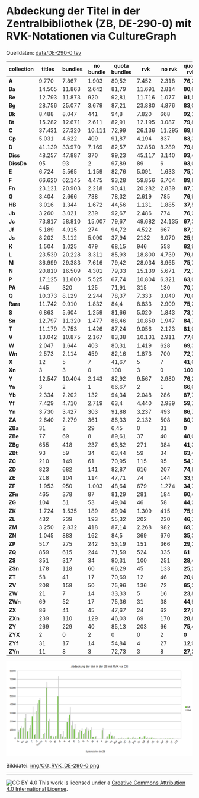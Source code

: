 # Abdeckung der Titel in der Zentralbibliothek (ZB, DE-290-0) mit RVK-Notationen via CultureGraph

Quelldaten: [data/DE-290-0.tsv](data/DE-290-0.tsv)


| **collection** | **titles** | **bundles** | **no bundle** | **quota bundles** | **rvk** | **no rvk** | **quota rvk** |
| -------------- | ---------- | ----------- | ------------- | ----------------- | ------- | ---------- | ------------- |
| **A**          | 9.770       | 7.867        | 1.903          | 80,52             | 7.452    | 2.318       | **76,27**     |
| **Ba**         | 14.505      | 11.863       | 2.642          | 81,79             | 11.691   | 2.814       | **80,6**      |
| **Be**         | 12.793      | 11.873       | 920           | 92,81             | 11.716   | 1.077       | **91,58**     |
| **Bg**         | 28.756      | 25.077       | 3.679          | 87,21             | 23.880   | 4.876       | **83,04**     |
| **Bk**         | 8.488       | 8.047        | 441           | 94,8              | 7.820    | 668        | **92,13**     |
| **Bt**         | 15.282      | 12.671       | 2.611          | 82,91             | 12.195   | 3.087       | **79,8**      |
| **C**          | 37.431      | 27.320       | 10.111         | 72,99             | 26.136   | 11.295      | **69,82**     |
| **Cp**         | 5.031       | 4.622        | 409           | 91,87             | 4.194    | 837        | **83,36**     |
| **D**          | 41.139      | 33.970       | 7.169          | 82,57             | 32.850   | 8.289       | **79,85**     |
| **Diss**       | 48.257      | 47.887       | 370           | 99,23             | 45.117   | 3.140       | **93,49**     |
| **DissDo**     | 95         | 93          | 2             | 97,89             | 89      | 6          | **93,68**     |
| **E**          | 6.724       | 5.565        | 1.159          | 82,76             | 5.091    | 1.633       | **75,71**     |
| **F**          | 66.620      | 62.145       | 4.475          | 93,28             | 59.856   | 6.764       | **89,85**     |
| **Fn**         | 23.121      | 20.903       | 2.218          | 90,41             | 20.282   | 2.839       | **87,72**     |
| **G**          | 3.404       | 2.666        | 738           | 78,32             | 2.619    | 785        | **76,94**     |
| **HB**         | 3.016       | 1.344        | 1.672          | 44,56             | 1.131    | 1.885       | **37,5**      |
| **Jb**         | 3.260       | 3.021        | 239           | 92,67             | 2.486    | 774        | **76,26**     |
| **Jc**         | 73.817      | 58.810       | 15.007         | 79,67             | 49.682   | 24.135      | **67,3**      |
| **Jf**         | 5.189       | 4.915        | 274           | 94,72             | 4.522    | 667        | **87,15**     |
| **Js**         | 8.202       | 3.112        | 5.090          | 37,94             | 2132    | 6.070       | **25,99**     |
| **K**          | 1.504       | 1.025        | 479           | 68,15             | 946     | 558        | **62,9**      |
| **L**          | 23.539      | 20.228       | 3.311          | 85,93             | 18.800   | 4.739       | **79,87**     |
| **M**          | 36.999      | 29.383       | 7.616          | 79,42             | 28.034   | 8.965       | **75,77**     |
| **N**          | 20.810      | 16.509       | 4.301          | 79,33             | 15.139   | 5.671       | **72,75**     |
| **P**          | 17.125      | 11.600       | 5.525          | 67,74             | 10.804   | 6.321       | **63,09**     |
| **PA**         | 445        | 320         | 125           | 71,91             | 315     | 130        | **70,79**     |
| **Q**          | 10.373      | 8.129        | 2.244          | 78,37             | 7.333    | 3.040       | **70,69**     |
| **Rara**       | 11.742      | 9.910        | 1.832          | 84,4              | 8.833    | 2.909       | **75,23**     |
| **S**          | 6.863       | 5.604        | 1.259          | 81,66             | 5.020    | 1.843       | **73,15**     |
| **Sn**         | 12.797      | 11.320       | 1.477          | 88,46             | 10.850   | 1.947       | **84,79**     |
| **T**          | 11.179      | 9.753        | 1.426          | 87,24             | 9.056    | 2.123       | **81,01**     |
| **V**          | 13.042      | 10.875       | 2.167          | 83,38             | 10.131   | 2.911       | **77,68**     |
| **W**          | 2.047       | 1.644        | 403           | 80,31             | 1.419    | 628        | **69,32**     |
| **Wn**         | 2.573       | 2.114        | 459           | 82,16             | 1.873    | 700        | **72,79**     |
| **X**          | 12         | 5           | 7             | 41,67             | 5       | 7          | **41,67**     |
| **Xn**         | 3          | 3           | 0             | 100               | 3       | 0          | **100**       |
| **Y**          | 12.547      | 10.404       | 2.143          | 82,92             | 9.567    | 2.980       | **76,25**     |
| **Ya**         | 3          | 2           | 1             | 66,67             | 2       | 1          | **66,67**     |
| **Yb**         | 2.334       | 2.202        | 132           | 94,34             | 2.048    | 286        | **87,75**     |
| **Yf**         | 7.429       | 4.710        | 2.719          | 63,4              | 4.440    | 2.989       | **59,77**     |
| **Yn**         | 3.730       | 3.427        | 303           | 91,88             | 3.237    | 493        | **86,78**     |
| **ZA**         | 2.640       | 2.279        | 361           | 86,33             | 2.132    | 508        | **80,76**     |
| **ZBa**        | 31         | 2           | 29            | 6,45              | 0       | 31         | **0**         |
| **ZBe**        | 77         | 69          | 8             | 89,61             | 37      | 40         | **48,05**     |
| **ZBg**        | 655        | 418         | 237           | 63,82             | 271     | 384        | **41,37**     |
| **ZBt**        | 93         | 59          | 34            | 63,44             | 59      | 34         | **63,44**     |
| **ZC**         | 210        | 149         | 61            | 70,95             | 115     | 95         | **54,76**     |
| **ZD**         | 823        | 682         | 141           | 82,87             | 616     | 207        | **74,85**     |
| **ZE**         | 218        | 104         | 114           | 47,71             | 74      | 144        | **33,94**     |
| **ZF**         | 1.953       | 950         | 1.003          | 48,64             | 679     | 1.274       | **34,77**     |
| **ZFn**        | 465        | 378         | 87            | 81,29             | 281     | 184        | **60,43**     |
| **ZG**         | 104        | 51          | 53            | 49,04             | 46      | 58         | **44,23**     |
| **ZK**         | 1.724       | 1.535        | 189           | 89,04             | 1.309    | 415        | **75,93**     |
| **ZL**         | 432        | 239         | 193           | 55,32             | 202     | 230        | **46,76**     |
| **ZM**         | 3.250       | 2.832        | 418           | 87,14             | 2.268    | 982        | **69,78**     |
| **ZN**         | 1.045       | 883         | 162           | 84,5              | 369     | 676        | **35,31**     |
| **ZP**         | 517        | 275         | 242           | 53,19             | 151     | 366        | **29,21**     |
| **ZQ**         | 859        | 615         | 244           | 71,59             | 524     | 335        | **61**        |
| **ZS**         | 351        | 317         | 34            | 90,31             | 100     | 251        | **28,49**     |
| **ZSn**        | 178        | 118         | 60            | 66,29             | 45      | 133        | **25,28**     |
| **ZT**         | 58         | 41          | 17            | 70,69             | 12      | 46         | **20,69**     |
| **ZV**         | 208        | 158         | 50            | 75,96             | 136     | 72         | **65,38**     |
| **ZW**         | 21         | 7           | 14            | 33,33             | 5       | 16         | **23,81**     |
| **ZWn**        | 69         | 52          | 17            | 75,36             | 31      | 38         | **44,93**     |
| **ZX**         | 86         | 41          | 45            | 47,67             | 24      | 62         | **27,91**     |
| **ZXn**        | 239        | 110         | 129           | 46,03             | 69      | 170        | **28,87**     |
| **ZY**         | 269        | 229         | 40            | 85,13             | 203     | 66         | **75,46**     |
| **ZYX**        | 2          | 0           | 2             | 0                 | 0       | 2          | **0**         |
| **ZYf**        | 31         | 17          | 14            | 54,84             | 4       | 27         | **12,9**      |
| **ZYn**        | 11         | 8           | 3             | 72,73             | 3       | 8          | **27,27**     |


![Abdeckung der Titel in der ZB mit RVK via CG](img/CG_RVK_DE-290-0.png)

Bilddatei: [img/CG_RVK_DE-290-0.png](img/CG_RVK_DE-290-0.png)

---
![CC BY 4.0](https://licensebuttons.net/l/by/4.0/88x31.png)
This work is licensed under a [Creative Commons Attribution 4.0 International License](https://creativecommons.org/licenses/by/4.0/).
